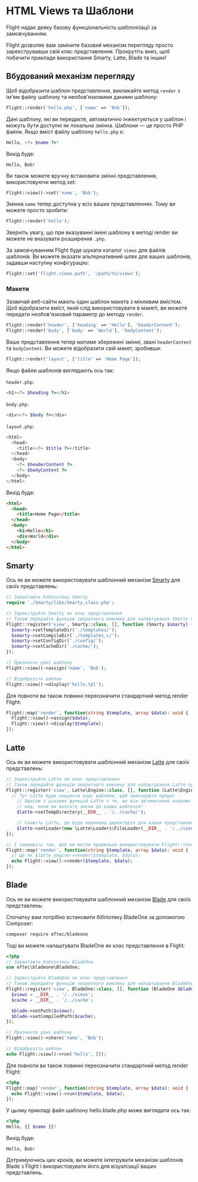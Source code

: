 # HTML Views та Шаблони

Flight надає деяку базову функціональність шаблонізації за замовчуванням.

Flight дозволяє вам замінити базовий механізм перегляду просто зареєструвавши свій
клас представлення. Прокрутіть вниз, щоб побачити приклади використання Smarty, Latte, Blade та інших!

## Вбудований механізм перегляду

Щоб відобразити шаблон представлення, викликайте метод `render` з ім'ям 
файлу шаблону та необов'язковими даними шаблону:

```php
Flight::render('hello.php', ['name' => 'Bob']);
```

Дані шаблону, які ви передаєте, автоматично інжектуються у шаблон і можуть
бути доступні як локальна змінна. Шаблони — це просто PHP файли. Якщо 
вміст файлу шаблону `hello.php` є:

```php
Hello, <?= $name ?>!
```

Вихід буде:

```text
Hello, Bob!
```

Ви також можете вручну встановити змінні представлення, використовуючи метод set:

```php
Flight::view()->set('name', 'Bob');
```

Змінна `name` тепер доступна у всіх ваших представленнях. Тому ви можете просто зробити:

```php
Flight::render('hello');
```

Зверніть увагу, що при вказуванні імені шаблону в методі render ви можете
не вказувати розширення `.php`.

За замовчуванням Flight буде шукати каталог `views` для файлів шаблонів. Ви можете
вказати альтернативний шлях для ваших шаблонів, задавши наступну конфігурацію:

```php
Flight::set('flight.views.path', '/path/to/views');
```

### Макети

Зазвичай веб-сайти мають один шаблон макета з мінливим
вмістом. Щоб відобразити вміст, який слід використовувати в макеті, ви можете передати необов'язковий
параметр до методу `render`.

```php
Flight::render('header', ['heading' => 'Hello'], 'headerContent');
Flight::render('body', ['body' => 'World'], 'bodyContent');
```

Ваше представлення тепер матиме збережені змінні, звані `headerContent` та `bodyContent`.
Ви можете відобразити свій макет, зробивши:

```php
Flight::render('layout', ['title' => 'Home Page']);
```

Якщо файли шаблонів виглядають ось так:

`header.php`:

```php
<h1><?= $heading ?></h1>
```

`body.php`:

```php
<div><?= $body ?></div>
```

`layout.php`:

```php
<html>
  <head>
    <title><?= $title ?></title>
  </head>
  <body>
    <?= $headerContent ?>
    <?= $bodyContent ?>
  </body>
</html>
```

Вихід буде:
```html
<html>
  <head>
    <title>Home Page</title>
  </head>
  <body>
    <h1>Hello</h1>
    <div>World</div>
  </body>
</html>
```

## Smarty

Ось як ви можете використовувати шаблонний механізм [Smarty](http://www.smarty.net/)
для своїх представлень:

```php
// Завантажте бібліотеку Smarty
require './Smarty/libs/Smarty.class.php';

// Зареєструйте Smarty як клас представлення
// Також передайте функцію зворотного виклику для налаштування Smarty при завантаженні
Flight::register('view', Smarty::class, [], function (Smarty $smarty) {
  $smarty->setTemplateDir('./templates/');
  $smarty->setCompileDir('./templates_c/');
  $smarty->setConfigDir('./config/');
  $smarty->setCacheDir('./cache/');
});

// Призначте дані шаблону
Flight::view()->assign('name', 'Bob');

// Відобразіть шаблон
Flight::view()->display('hello.tpl');
```

Для повноти ви також повинні переозначити стандартний метод render Flight:

```php
Flight::map('render', function(string $template, array $data): void {
  Flight::view()->assign($data);
  Flight::view()->display($template);
});
```

## Latte

Ось як ви можете використовувати шаблонний механізм [Latte](https://latte.nette.org/)
для своїх представлень:

```php
// Зареєструйте Latte як клас представлення
// Також передайте функцію зворотного виклику для налаштування Latte при завантаженні
Flight::register('view', Latte\Engine::class, [], function (Latte\Engine $latte) {
  // Тут Latte буде кешувати ваші шаблони, щоб прискорити процес
	// Однією з цікавих функцій Latte є те, що він автоматично оновлює ваш
	// кеш, коли ви вносите зміни до ваших шаблонів!
	$latte->setTempDirectory(__DIR__ . '/../cache/');

	// Скажіть Latte, де буде коренева директорія для ваших представлень.
	$latte->setLoader(new \Latte\Loaders\FileLoader(__DIR__ . '/../views/'));
});

// І завершіть так, щоб ви могли правильно використовувати Flight::render()
Flight::map('render', function(string $template, array $data): void {
  // Це як $latte_engine->render($template, $data);
  echo Flight::view()->render($template, $data);
});
```

## Blade

Ось як ви можете використовувати шаблонний механізм [Blade](https://laravel.com/docs/8.x/blade) для своїх представлень:

Спочатку вам потрібно встановити бібліотеку BladeOne за допомогою Composer:

```bash
composer require eftec/bladeone
```

Тоді ви можете налаштувати BladeOne як клас представлення в Flight:

```php
<?php
// Завантажте бібліотеку BladeOne
use eftec\bladeone\BladeOne;

// Зареєструйте BladeOne як клас представлення
// Також передайте функцію зворотного виклику для налаштування BladeOne при завантаженні
Flight::register('view', BladeOne::class, [], function (BladeOne $blade) {
  $views = __DIR__ . '/../views';
  $cache = __DIR__ . '/../cache';

  $blade->setPath($views);
  $blade->setCompiledPath($cache);
});

// Призначте дані шаблону
Flight::view()->share('name', 'Bob');

// Відобразіть шаблон
echo Flight::view()->run('hello', []);
```

Для повноти ви також повинні переозначити стандартний метод render Flight:

```php
<?php
Flight::map('render', function(string $template, array $data): void {
  echo Flight::view()->run($template, $data);
});
```

У цьому прикладі файл шаблону hello.blade.php може виглядати ось так:

```php
<?php
Hello, {{ $name }}!
```

Вихід буде:

```
Hello, Bob!
```

Дотримуючись цих кроків, ви можете інтегрувати механізм шаблонів Blade з Flight і використовувати його для візуалізації ваших представлень.